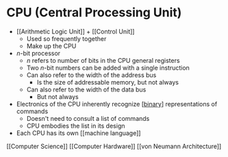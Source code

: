 # CPU (Central Processing Unit)

- [[Arithmetic Logic Unit]] + [[Control Unit]]
  - Used so frequently together
  - Make up the CPU
- _n_-bit processor
  - _n_ refers to number of bits in the CPU general registers
  - Two _n_-bit numbers can be added with a single instruction
  - Can also refer to the width of the address bus
    - Is the size of addressable memory, but not always
  - Can also refer to the width of the data bus
    - But not always
- Electronics of the CPU inherently recognize [[binary]] representations of commands
  - Doesn't need to consult a list of commands
  - CPU embodies the list in its design
- Each CPU has its own [[machine language]]

[[Computer Science]] [[Computer Hardware]] [[von Neumann Architecture]]

[//begin]: # "Autogenerated link references for markdown compatibility"
[arithmetic-logic-unit]: arithmetic-logic-unit "Arithmetic Logic Unit"
[control-unit]: control-unit "Control Unit"
[binary]: binary "Binary"
[machine-language]: machine-language "Machine Language"
[computer-science]: computer-science "Computer Science"
[von-neumann-architecture]: von-neumann-architecture "von Neumann Architecture"
[//end]: # "Autogenerated link references"
